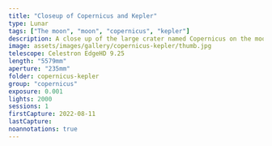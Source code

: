 ```yaml
---
title: "Closeup of Copernicus and Kepler"
type: Lunar
tags: ["The moon", "moon", "copernicus", "kepler"]
description: A close up of the large crater named Copernicus on the moon, with smaller but prominent Kepler to the side.
image: assets/images/gallery/copernicus-kepler/thumb.jpg
telescope: Celestron EdgeHD 9.25
length: "5579mm"
aperture: "235mm"
folder: copernicus-kepler
group: "copernicus"
exposure: 0.001
lights: 2000
sessions: 1
firstCapture: 2022-08-11 
lastCapture:
noannotations: true
---
```


